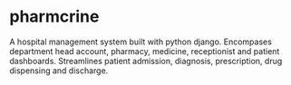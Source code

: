 # pharmcrine
A hospital management system built with python django.
Encompases department head account, pharmacy, medicine, receptionist and patient dashboards. 
Streamlines patient admission, diagnosis, prescription, drug dispensing and discharge.
